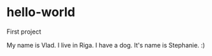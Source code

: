 # hello-world
First project

My name is Vlad. I live in Riga. I have a dog. It's name is Stephanie. :)
